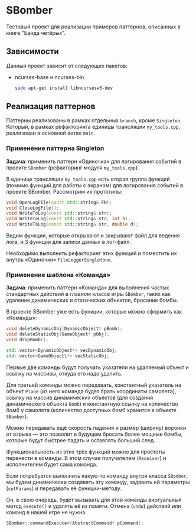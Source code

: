 # SBomber

Тестовый проект для реализации примеров паттернов, описанных в книге "Банда четёрых".

## Зависимости

Данный проект зависит от следующих пакетов:

- ncurses-base и ncurses-bin
  ```bash
  sudo apt-get install libncursesw5-dev
  ```

## Реализация паттернов

Паттерны реализованы в рамках отдельных `branch`, кроме `Singleton`.
Который, в рамках рефакторинга единицы трансляции `my_tools.cpp`,
реализован в основной ветке `main`.

### Применение паттерна Singleton

**Задача**: применить паттерн «Одиночка» для логирования событий в проекте
`SBomber` (рефакторинг модуля `my_tools.cpp`).

В единице трансляции `my_tools.cpp` есть вторая группа функций
(помимо функций для работы с экраном) для логирования событий в проекте SBomber.
Рассмотрим их прототипы:

```c++
void OpenLogFile(const std::string& FN);
void CloseLogFile();
void WriteToLog(const std::string& str);
void WriteToLog(const std::string& str, int n);
void WriteToLog(const std::string& str, double d);
```

Видим функции, которые открывают и закрывают файл для ведения лога,
и 3 функции для записи данных в лог-файл.

Необходимо выполнить рефакторинг этих функций и поместить их внутрь «Одиночки» `FileLoggerSingletone`.

### Применение шаблона «Команда»

**Задача**: применить паттерн «Команда» для выполнения частых
стандартных действий в главном классе игры `SBomber`,
таких как удаление динамических и статических объектов, бросание бомбы.

В проекте SBomber уже есть функции, которые можно оформить как «Команды»:

```c++
void deleteDynamicObj(DynamicObject* pBomb);
void deleteStaticObj(GameObject* pObj);
void dropBomb();

std::vector<DynamicObject*> vecDynamicObj;
std::vector<GameObject\*> vecStaticObj;
```

Первые две команды будут получать указатели на удаляемый объект и ссылку на массивы, откуда его надо удалить.

Для третьей команды можно передавать, константный указатель на объект `Plane`
(из него команда будет брать координаты самолета),
ссылку на массив динамических объектов (для создания динамического объекта `Bomb`) и
константную ссылку на количество бомб у самолета
(количество доступных бомб хранится в объекте `SBomber`).

Можно передавать ещё скорость падения и размер (ширину) воронки от взрыва — это позволит в будущем бросать более мощные бомбы, которые будут быстрее падать и оставлять больший след.

Функциональность из этих трёх функций можно для простоты перенести в команды.
В этом случае получателем (`Receiver`) и исполнителем будет сама команда.

Если потребуется выполнить какую-то команду внутри класса `SBomber`,
мы будем динамически создавать эту команду,
задавать ей параметры (`setParams`) и передавать её функции-методу.

Он, в свою очередь, будет вызывать для этой команды виртуальный метод `execute()` и удалять её из памяти.
Отмена (`undo`) действий или команд в нашей игре не нужна.

```c++
SBomber::commandExecuter(AbstractCommand* pCommand);
```
